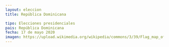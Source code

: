 ```yaml
---
layout: eleccion
title: República Dominicana

tipo: Elecciones presidenciales
pais: República Dominicana
fecha: 17 de mayo 2020
imagen: https://upload.wikimedia.org/wikipedia/commons/3/39/Flag_map_of_the_Dominican_Republic.svg
---
```

